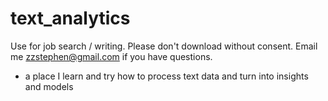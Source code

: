 # text_analytics
Use for job search / writing. Please don't download without consent. Email me zzstephen@gmail.com if you have questions.
- a place I learn and try how to process text data and turn into insights and models
